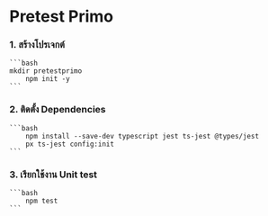 ﻿# **Pretest Primo**

### 1. สร้างโปรเจกต์
    ```bash
    mkdir pretestprimo
        npm init -y
    ```
        
     
### 2. ติดตั้ง Dependencies

    ```bash
        npm install --save-dev typescript jest ts-jest @types/jest
        px ts-jest config:init
    ```
### 3. เรียกใช้งาน Unit test

    ```bash
        npm test
    ```